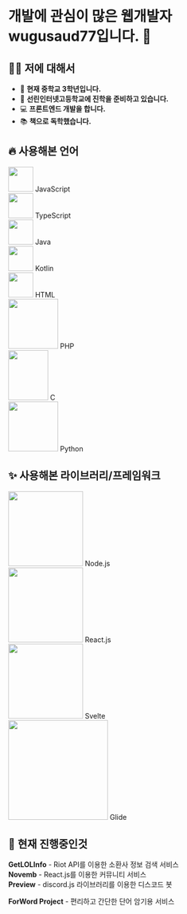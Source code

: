 #  개발에 관심이 많은 웹개발자 wugusaud77입니다. 👋


## 🙋‍♂️ **저에 대해서**
   -  🏫  **현재 중학교 3학년입니다.**
   -  📖 **선린인터넷고등학교에 진학을 준비하고 있습니다.**
   -  💻 **프론트엔드 개발을 합니다.**
   -  📚 **책으로 독학했습니다.**

## 🔥 **사용해본 언어**
  <img src="https://icon-icons.com/icons2/2108/PNG/512/javascript_icon_130900.png" width="50" height=auto> JavaScript</br>
  <img src="https://cdn.icon-icons.com/icons2/2107/PNG/512/file_type_typescript_official_icon_130107.png" width="50" height=auto> TypeScript</br>
  <img src="https://icon-icons.com/icons2/2415/PNG/32/java_original_wordmark_logo_icon_146459.png" width="50" height=auto> Java</br>
  <img src="https://icon-icons.com/icons2/2107/PNG/32/file_type_kotlin_icon_130487.png" width="50" height=auto> Kotlin</br>
  <img src="https://icon-icons.com/icons2/2107/PNG/32/file_type_html_icon_130541.png" width="50" height=auto> HTML</br>
  <img src="https://cdn.icon-icons.com/icons2/2107/PNG/512/file_type_php_icon_130266.png" width="100" height=auto> PHP </br>
  <img src="https://img1.daumcdn.net/thumb/R1280x0/?scode=mtistory2&fname=https%3A%2F%2Fblog.kakaocdn.net%2Fdn%2Fwktxi%2FbtqzYT0iscZ%2F6OQ3qBnZyNjsBeXKRweX4k%2Fimg.png" width="80" height="100"> C </br>
  <img src="https://cdn.icon-icons.com/icons2/112/PNG/512/python_18894.png" width="100" height=auto> Python

## ✨ **사용해본 라이브러리/프레임워크**
  <img src="https://cdn.icon-icons.com/icons2/2415/PNG/512/nodejs_original_wordmark_logo_icon_146412.png" width="150" height=auto> Node.js</br>
  <img src="https://cdn.icon-icons.com/icons2/2415/PNG/512/react_original_logo_icon_146374.png" width="150" height=auto> React.js </br>
 <img src="https://cdn.icon-icons.com/icons2/2107/PNG/512/file_type_svelte_icon_130137.png" width="150" height=auto> Svelte </br>
 <img src="https://miro.medium.com/max/1200/1*f82fDTCyMUyRTePMC3xuCQ.png" width="200" height:auto> Glide

## 🚧 **현재 진행중인것**
  **GetLOLInfo** - Riot API를 이용한 소환사 정보 검색 서비스</br>
  **Novemb** - React.js를 이용한 커뮤니티 서비스 </br>
  **Preview** - discord.js 라이브러리를 이용한 디스코드 봇 </br>
  
  **ForWord Project** - 편리하고 간단한 단어 암기용 서비스
